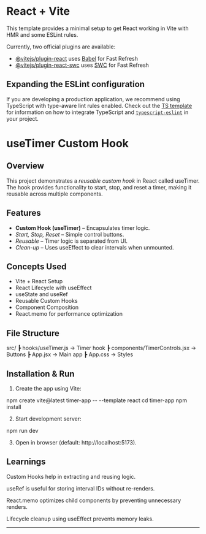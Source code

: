# React + Vite

This template provides a minimal setup to get React working in Vite with HMR and some ESLint rules.

Currently, two official plugins are available:

- [@vitejs/plugin-react](https://github.com/vitejs/vite-plugin-react/blob/main/packages/plugin-react) uses [Babel](https://babeljs.io/) for Fast Refresh
- [@vitejs/plugin-react-swc](https://github.com/vitejs/vite-plugin-react/blob/main/packages/plugin-react-swc) uses [SWC](https://swc.rs/) for Fast Refresh

## Expanding the ESLint configuration

If you are developing a production application, we recommend using TypeScript with type-aware lint rules enabled. Check out the [TS template](https://github.com/vitejs/vite/tree/main/packages/create-vite/template-react-ts) for information on how to integrate TypeScript and [`typescript-eslint`](https://typescript-eslint.io) in your project.

# useTimer Custom Hook

## Overview
This project demonstrates a *reusable custom hook* in React called useTimer.  
The hook provides functionality to start, stop, and reset a timer, making it reusable across multiple components.

## Features
- **Custom Hook (useTimer)** – Encapsulates timer logic.
- *Start, Stop, Reset* – Simple control buttons.
- *Reusable* – Timer logic is separated from UI.
- *Clean-up* – Uses useEffect to clear intervals when unmounted.

## Concepts Used
- Vite + React Setup
- React Lifecycle with useEffect
- useState and useRef
- Reusable Custom Hooks
- Component Composition
- React.memo for performance optimization

## File Structure

src/
┣ hooks/useTimer.js   → Timer hook
┣ components/TimerControls.jsx → Buttons
┣ App.jsx             → Main app
┣ App.css             → Styles


## Installation & Run

1. Create the app using Vite:

npm create vite@latest timer-app -- --template react
cd timer-app
npm install


2. Start development server:

npm run dev


3. Open in browser (default: http://localhost:5173).


## Learnings

Custom Hooks help in extracting and reusing logic.

useRef is useful for storing interval IDs without re-renders.

React.memo optimizes child components by preventing unnecessary renders.

Lifecycle cleanup using useEffect prevents memory leaks.


---